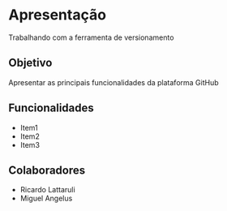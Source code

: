 # Apresentação
Trabalhando com a ferramenta de versionamento

## Objetivo

Apresentar as principais funcionalidades da plataforma GitHub

## Funcionalidades

* Item1
* Item2
* Item3

## Colaboradores
* Ricardo Lattaruli 
* Miguel Angelus
